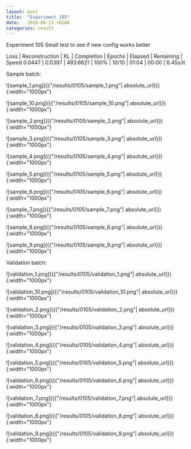 ```yaml
---
layout: post
title:  "Experiment 105"
date:   2018-06-13 +0200
categories: result
---
```

Experiment 105
Small test to see if new config works better

Loss | Reconstruction | KL | Completion | Epochs | Elapsed | Remaining | Speed
0.0447 | 0.0397 | 493.6621 | 100% | 10/10 | 01:04 | 00:00 | 6.45s/it



Sample batch:

![sample_1.png]({{"/results/0105/sample_1.png"| absolute_url}}){:width="1000px"}

![sample_10.png]({{"/results/0105/sample_10.png"| absolute_url}}){:width="1000px"}

![sample_2.png]({{"/results/0105/sample_2.png"| absolute_url}}){:width="1000px"}

![sample_3.png]({{"/results/0105/sample_3.png"| absolute_url}}){:width="1000px"}

![sample_4.png]({{"/results/0105/sample_4.png"| absolute_url}}){:width="1000px"}

![sample_5.png]({{"/results/0105/sample_5.png"| absolute_url}}){:width="1000px"}

![sample_6.png]({{"/results/0105/sample_6.png"| absolute_url}}){:width="1000px"}

![sample_7.png]({{"/results/0105/sample_7.png"| absolute_url}}){:width="1000px"}

![sample_8.png]({{"/results/0105/sample_8.png"| absolute_url}}){:width="1000px"}

![sample_9.png]({{"/results/0105/sample_9.png"| absolute_url}}){:width="1000px"}

Validation batch:

![validation_1.png]({{"/results/0105/validation_1.png"| absolute_url}}){:width="1000px"}

![validation_10.png]({{"/results/0105/validation_10.png"| absolute_url}}){:width="1000px"}

![validation_2.png]({{"/results/0105/validation_2.png"| absolute_url}}){:width="1000px"}

![validation_3.png]({{"/results/0105/validation_3.png"| absolute_url}}){:width="1000px"}

![validation_4.png]({{"/results/0105/validation_4.png"| absolute_url}}){:width="1000px"}

![validation_5.png]({{"/results/0105/validation_5.png"| absolute_url}}){:width="1000px"}

![validation_6.png]({{"/results/0105/validation_6.png"| absolute_url}}){:width="1000px"}

![validation_7.png]({{"/results/0105/validation_7.png"| absolute_url}}){:width="1000px"}

![validation_8.png]({{"/results/0105/validation_8.png"| absolute_url}}){:width="1000px"}

![validation_9.png]({{"/results/0105/validation_9.png"| absolute_url}}){:width="1000px"}
